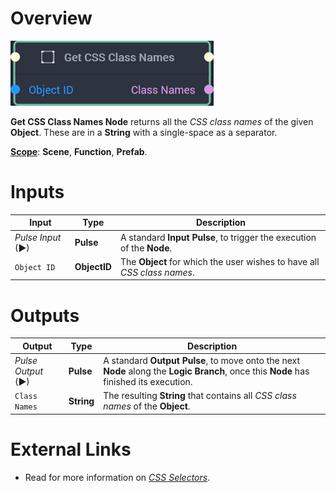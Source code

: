 # Overview

![The Get CSS Class Names Node.](../../../.gitbook/assets/getcssclassnamesnode20241.png)

**Get CSS Class Names Node** returns all the *CSS class names* of the given **Object**. These are in a **String** with a single-space as a separator. 

[**Scope**](../../overview.md#scopes): **Scene**, **Function**, **Prefab**.

# Inputs

|Input|Type|Description|
|---|---|---|
|*Pulse Input* (►)|**Pulse**|A standard **Input Pulse**, to trigger the execution of the **Node**.|
|`Object ID`|**ObjectID**|The **Object** for which the user wishes to have all *CSS class names*.|

# Outputs

|Output|Type|Description|
|---|---|---|
|*Pulse Output* (►)|**Pulse**|A standard **Output Pulse**, to move onto the next **Node** along the **Logic Branch**, once this **Node** has finished its execution.|
|`Class Names`|**String**|The resulting **String** that contains all *CSS class names* of the **Object**.|

# External Links

* Read for more information on [*CSS Selectors*](https://en.wikipedia.org/wiki/CSS#Selector).
